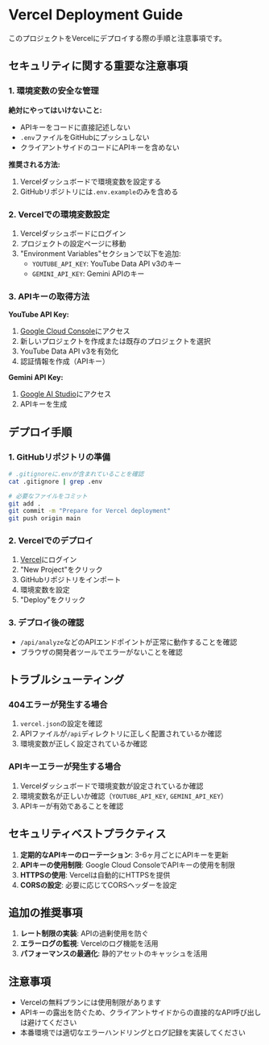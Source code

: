 # Vercel Deployment Guide

このプロジェクトをVercelにデプロイする際の手順と注意事項です。

## セキュリティに関する重要な注意事項

### 1. 環境変数の安全な管理

**絶対にやってはいけないこと:**
- APIキーをコードに直接記述しない
- `.env`ファイルをGitHubにプッシュしない
- クライアントサイドのコードにAPIキーを含めない

**推奨される方法:**
1. Vercelダッシュボードで環境変数を設定する
2. GitHubリポジトリには`.env.example`のみを含める

### 2. Vercelでの環境変数設定

1. Vercelダッシュボードにログイン
2. プロジェクトの設定ページに移動
3. "Environment Variables"セクションで以下を追加:
   - `YOUTUBE_API_KEY`: YouTube Data API v3のキー
   - `GEMINI_API_KEY`: Gemini APIのキー

### 3. APIキーの取得方法

**YouTube API Key:**
1. [Google Cloud Console](https://console.cloud.google.com/)にアクセス
2. 新しいプロジェクトを作成または既存のプロジェクトを選択
3. YouTube Data API v3を有効化
4. 認証情報を作成（APIキー）

**Gemini API Key:**
1. [Google AI Studio](https://aistudio.google.com/app/apikey)にアクセス
2. APIキーを生成

## デプロイ手順

### 1. GitHubリポジトリの準備

```bash
# .gitignoreに.envが含まれていることを確認
cat .gitignore | grep .env

# 必要なファイルをコミット
git add .
git commit -m "Prepare for Vercel deployment"
git push origin main
```

### 2. Vercelでのデプロイ

1. [Vercel](https://vercel.com)にログイン
2. "New Project"をクリック
3. GitHubリポジトリをインポート
4. 環境変数を設定
5. "Deploy"をクリック

### 3. デプロイ後の確認

- `/api/analyze`などのAPIエンドポイントが正常に動作することを確認
- ブラウザの開発者ツールでエラーがないことを確認

## トラブルシューティング

### 404エラーが発生する場合

1. `vercel.json`の設定を確認
2. APIファイルが`/api`ディレクトリに正しく配置されているか確認
3. 環境変数が正しく設定されているか確認

### APIキーエラーが発生する場合

1. Vercelダッシュボードで環境変数が設定されているか確認
2. 環境変数名が正しいか確認（`YOUTUBE_API_KEY`, `GEMINI_API_KEY`）
3. APIキーが有効であることを確認

## セキュリティベストプラクティス

1. **定期的なAPIキーのローテーション**: 3-6ヶ月ごとにAPIキーを更新
2. **APIキーの使用制限**: Google Cloud ConsoleでAPIキーの使用を制限
3. **HTTPSの使用**: Vercelは自動的にHTTPSを提供
4. **CORSの設定**: 必要に応じてCORSヘッダーを設定

## 追加の推奨事項

1. **レート制限の実装**: APIの過剰使用を防ぐ
2. **エラーログの監視**: Vercelのログ機能を活用
3. **パフォーマンスの最適化**: 静的アセットのキャッシュを活用

## 注意事項

- Vercelの無料プランには使用制限があります
- APIキーの露出を防ぐため、クライアントサイドからの直接的なAPI呼び出しは避けてください
- 本番環境では適切なエラーハンドリングとログ記録を実装してください